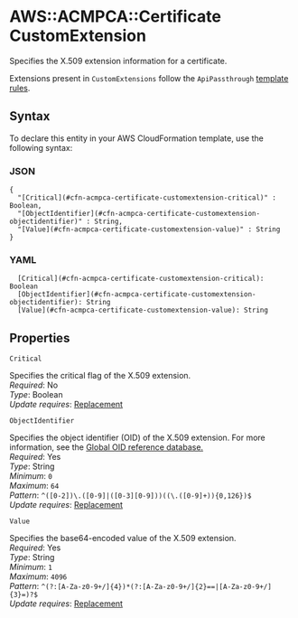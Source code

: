 # AWS::ACMPCA::Certificate CustomExtension<a name="aws-properties-acmpca-certificate-customextension"></a>



Specifies the X\.509 extension information for a certificate\.

Extensions present in `CustomExtensions` follow the `ApiPassthrough` [template rules](https://docs.aws.amazon.com/privateca/latest/userguide/UsingTemplates.html#template-order-of-operations)\. 

## Syntax<a name="aws-properties-acmpca-certificate-customextension-syntax"></a>

To declare this entity in your AWS CloudFormation template, use the following syntax:

### JSON<a name="aws-properties-acmpca-certificate-customextension-syntax.json"></a>

```
{
  "[Critical](#cfn-acmpca-certificate-customextension-critical)" : Boolean,
  "[ObjectIdentifier](#cfn-acmpca-certificate-customextension-objectidentifier)" : String,
  "[Value](#cfn-acmpca-certificate-customextension-value)" : String
}
```

### YAML<a name="aws-properties-acmpca-certificate-customextension-syntax.yaml"></a>

```
  [Critical](#cfn-acmpca-certificate-customextension-critical): Boolean
  [ObjectIdentifier](#cfn-acmpca-certificate-customextension-objectidentifier): String
  [Value](#cfn-acmpca-certificate-customextension-value): String
```

## Properties<a name="aws-properties-acmpca-certificate-customextension-properties"></a>

`Critical`  <a name="cfn-acmpca-certificate-customextension-critical"></a>
  
Specifies the critical flag of the X\.509 extension\.  
*Required*: No  
*Type*: Boolean  
*Update requires*: [Replacement](https://docs.aws.amazon.com/AWSCloudFormation/latest/UserGuide/using-cfn-updating-stacks-update-behaviors.html#update-replacement)

`ObjectIdentifier`  <a name="cfn-acmpca-certificate-customextension-objectidentifier"></a>
  
Specifies the object identifier \(OID\) of the X\.509 extension\. For more information, see the [Global OID reference database\.](https://oidref.com/2.5.29)   
*Required*: Yes  
*Type*: String  
*Minimum*: `0`  
*Maximum*: `64`  
*Pattern*: `^([0-2])\.([0-9]|([0-3][0-9]))((\.([0-9]+)){0,126})$`  
*Update requires*: [Replacement](https://docs.aws.amazon.com/AWSCloudFormation/latest/UserGuide/using-cfn-updating-stacks-update-behaviors.html#update-replacement)

`Value`  <a name="cfn-acmpca-certificate-customextension-value"></a>
  
Specifies the base64\-encoded value of the X\.509 extension\.  
*Required*: Yes  
*Type*: String  
*Minimum*: `1`  
*Maximum*: `4096`  
*Pattern*: `^(?:[A-Za-z0-9+/]{4})*(?:[A-Za-z0-9+/]{2}==|[A-Za-z0-9+/]{3}=)?$`  
*Update requires*: [Replacement](https://docs.aws.amazon.com/AWSCloudFormation/latest/UserGuide/using-cfn-updating-stacks-update-behaviors.html#update-replacement)